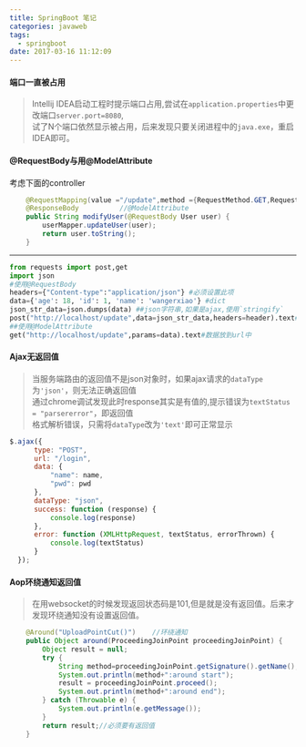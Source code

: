 ```yaml
---
title: SpringBoot 笔记
categories: javaweb
tags:
  - springboot
date: 2017-03-16 11:12:09
---
```


#### 端口一直被占用
>Intellij IDEA启动工程时提示端口占用,尝试在`application.properties`中更改端口`server.port=8080`,   
试了N个端口依然显示被占用，后来发现只要关闭进程中的`java.exe`，重启IDEA即可。

<!--more-->
#### @RequestBody与用@ModelAttribute   
考虑下面的controller
```java
    @RequestMapping(value ="/update",method ={RequestMethod.GET,RequestMethod.POST})
    @ResponseBody          //@ModelAttribute
    public String modifyUser(@RequestBody User user) {
        userMapper.updateUser(user);
        return user.toString();
    }
```
---
```python
from requests import post,get
import json
#使用@RequestBody
headers={"Content-type":"application/json"} #必须设置此项
data={'age': 18, 'id': 1, 'name': 'wangerxiao'} #dict
json_str_data=json.dumps(data) ##json字符串,如果是ajax,使用`stringify`
post("http://localhost/update",data=json_str_data,headers=header).text#数据放到body中
##使用@ModelAttribute
get("http://localhost/update",params=data).text#数据放到url中
```

#### Ajax无返回值
>当服务端路由的返回值不是json对象时，如果ajax请求的`dataType`为`'json'`，则无法正确返回值  
通过chrome调试发现此时response其实是有值的,提示错误为`textStatus = "parsererror"`，即返回值  
格式解析错误，只需将`dataType`改为`'text'`即可正常显示
```javascript
$.ajax({
      type: "POST",
      url: "/login",
      data: {
          "name": name,
          "pwd": pwd
      },
      dataType: "json",
      success: function (response) {
          console.log(response)
      },
      error: function (XMLHttpRequest, textStatus, errorThrown) {
          console.log(textStatus)
      }
  });
```

#### Aop环绕通知返回值
>在用websocket的时候发现返回状态码是101,但是就是没有返回值。后来才发现环绕通知没有设置返回值。
```java
    @Around("UploadPointCut()")    //环绕通知
    public Object around(ProceedingJoinPoint proceedingJoinPoint) {
        Object result = null;
        try {
            String method=proceedingJoinPoint.getSignature().getName();
            System.out.println(method+":around start");
            result = proceedingJoinPoint.proceed();
            System.out.println(method+":around end");
        } catch (Throwable e) {
            System.out.println(e.getMessage());
        }
        return result;//必须要有返回值
    }
```